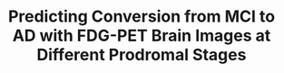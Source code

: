 ---
id:             2015-ad-conversion
title:          "Predicting Conversion from MCI to AD with FDG-PET Brain Images at Different Prodromal Stages"
authors:        
    - Carlos Cabral
    - Me
    - DurvalCosta
    - Margarida
venue:          Computers in Biology and Medicine, Vol. 58, pp. 101-109, March, 2015
year:           "2015"
thumbnail:      assets/publications/2015-ad-conversion/thumbnail.png
links:
    paper:        assets/publications/2015-ad-conversion/paper.pdf
    bibtex:     assets/publications/2015-ad-conversion/ref.txt
---